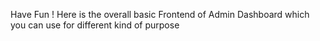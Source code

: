 Have Fun ! Here is the overall basic Frontend of Admin Dashboard which you can use for different kind of purpose
